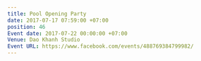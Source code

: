 ```yaml
---
title: Pool Opening Party
date: 2017-07-17 07:59:00 +07:00
position: 46
Event date: 2017-07-22 00:00:00 +07:00
Venue: Dao Khanh Studio
Event URL: https://www.facebook.com/events/488769384799982/
---
```


